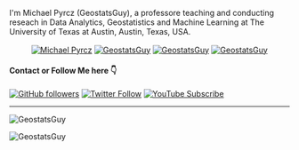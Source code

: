 I'm Michael Pyrcz (GeostatsGuy), a professore teaching and conducting reseach in Data Analytics, Geostatistics and Machine Learning at The University of Texas at Austin, Austin, Texas, USA.  


<p align="center">
<a href="https://www.linkedin.com/in/michael-pyrcz-61a648a1/" target="blank"><img align="center" src="https://img.shields.io/badge/-LinkedIn-039BE5?style=for-the-badge&logo=Linkedin&logoColor=white&link=https://www.linkedin.com/in/michael-pyrcz-61a648a1/" alt="Michael Pyrcz"/></a>
<a href="https://twitter.com/GeostatsGuy" target="blank"><img align="center" src="https://img.shields.io/badge/-Twitter-A7C0FF?style=for-the-badge&logo=Twitter&logoColor=white&link=https://twitter.com/GeostatsGuy" alt="GeostatsGuy"/></a>
<a href="https://github.com/GeostatsGuy?tab=repositories" target="blank"><img align="center" src="https://img.shields.io/badge/-Repositories-828091?style=for-the-badge&logo=Github&logoColor=white&link=https://github.com/GeostatsGuy" alt="GeostatsGuy"/></a>
<a href="https://youtube.com/GeostatsGuyLectures?tab=Channel" target="blank"><img align="center" src="https://img.shields.io/badge/-Channel-828091?style=for-the-badge&logo=YouTube&logoColor=red&link=https://youtube.com/GeostatsGuyLectures" alt="GeostatsGuy"/></a>

#### Contact or Follow Me here :point_down:
[![GitHub followers](https://img.shields.io/github/followers/GeostatsGuy.svg?style=social)](<https://github.com/GeostatsGuy> "GitHub Profile (here)")
[![Twitter Follow](https://img.shields.io/twitter/follow/GeostatsGuy.svg?style=social)](<https://twitter.com/GeostatsGuy> "Twitter")
[![YouTube Subscribe](https://img.shields.io/youtube/follow/GeostatsGuyLectures.svg?style=social)](<https://youtube.com/GeostatsGuyLectures> "YouTube")

</p>

----

<img src="https://github-readme-stats.vercel.app/api?username=GeostatsGuy&show_icons=true" alt=GeostatsGuy />
<p align="left"> <img src="https://komarev.com/ghpvc/?username=GeostatsGuy" alt="GeostatsGuy" /> </p>

<!--
**GeostatsGuy/GeostatsGuy** is a ✨ _special_ ✨ repository because its `README.md` (this file) appears on your GitHub profile.

